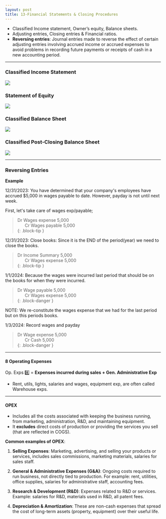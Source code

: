 ```yaml
---
layout: post
title: 13-Financial Statements & Closing Procedures
--- 
```


- Classified Income statement, Owner’s equity, Balance sheets.
- Adjusting entries, Closing entries & Financial ratios.
- **Reversing entries**: Journal entries made to reverse the effect of certain adjusting entries involving accrued income or accrued expenses to avoid problems in recording future payments or receipts of cash in a new accounting period.

---


### Classified Income Statement

![](/assets/mc-graw-accounting-course/chap13-fin.statements/total_IS.png)

### Statement of Equity

![](/assets/mc-graw-accounting-course/chap13-fin.statements/statement.owners.equity.png)

### Classified Balance Sheet

![](/assets/mc-graw-accounting-course/chap13-fin.statements/total.classified.bal.sheet.png)


### Classified Post-Closing Balance Sheet

![](/assets/mc-graw-accounting-course/chap13-fin.statements/1b.post.closing.png)


---

### Reversing Entries

**Example** 

12/31/2023: You have determined that your company's employees have accrued $5,000 in wages payable to date. However, payday is not until next week.

First, let's take care of wages exp/payable;

> Dr Wages expense 5,000  
> &nbsp;&nbsp;&nbsp;&nbsp;&nbsp; Cr Wages payable 5,000   
{: .block-tip }  

12/31/2023: Close books: Since it is the END of the period(year) we need to close the books.

> Dr Income Summary 5,000   
> &nbsp;&nbsp;&nbsp;&nbsp;&nbsp; Cr Wages expense 5,000   
{: .block-tip }   

1/1/2024: Because the wages were incurred last period that should be on the books for when they were incurred.

> Dr Wage payable 5,000   
> &nbsp;&nbsp;&nbsp;&nbsp;&nbsp; Cr Wages expense 5,000   
{: .block-danger }   

NOTE: We re-constitute the wages expense that we had for the last period but on this periods books.

1/3/2024: Record wages and payday

> Dr Wage expense 5,000   
> &nbsp;&nbsp;&nbsp;&nbsp;&nbsp; Cr Cash 5,000   
{: .block-danger }   


---


#### 8 Operating Expenses

Op. Exps :eight: = **Expenses incurred during sales + Gen. Administrative Exp**

- Rent, utils, lights, salaries and wages, equipment exp, are often called Warehouse exps.


---

#### OPEX

- Includes all the costs associated with keeping the business running, from marketing, administration, R&D, and maintaining equipment. 
- It **excludes** direct costs of production or providing the services you sell (that are reflected in COGS).

**Common examples of OPEX**:

1. **Selling Expenses**: Marketing, advertising, and selling your products or services, includes sales commissions, marketing materials, salaries for sales staff.
   
2. **General & Administrative Expenses (G&A)**: Ongoing costs required to run business, not directly tied to production. For example: rent, utilities, office supplies, salaries for administrative staff, accounting fees.

3. **Research & Development (R&D)**: Expenses related to R&D or services. Example: salaries for R&D, materials used in R&D, all patent fees.

4. **Depreciation & Amortization**: These are non-cash expenses that spread the cost of long-term assets (property, equipment) over their useful life.
